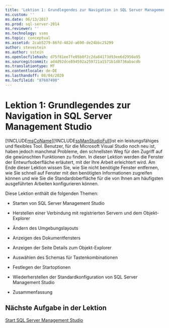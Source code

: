 ```yaml
---
title: 'Lektion 1: Grundlegendes zur Navigation in SQL Server Management Studio | Microsoft-Dokumentation'
ms.custom: ''
ms.date: 06/13/2017
ms.prod: sql-server-2014
ms.reviewer: ''
ms.technology: ssms
ms.topic: conceptual
ms.assetid: 2cab5279-86fd-482d-a690-de24bbc25299
author: stevestein
ms.author: sstein
ms.openlocfilehash: d75f81ee7fe05b0f2c2da84173d93ee6d2950a95
ms.sourcegitcommit: ad4d92dce894592a259721a1571b1d8736abacdb
ms.translationtype: MT
ms.contentlocale: de-DE
ms.lasthandoff: 08/04/2020
ms.locfileid: "87607498"
---
```

# <a name="lesson-1-basic-navigation-in-sql-server-management-studio"></a>Lektion 1: Grundlegendes zur Navigation in SQL Server Management Studio
  [!INCLUDE[msCoName](../../includes/msconame-md.md)][!INCLUDE[ssManStudioFull](../../includes/ssmanstudiofull-md.md)]ist ein leistungsfähiges und flexibles Tool. Benutzer, für die Microsoft Visual Studio noch neu ist, haben jedoch manchmal Probleme, den schnellsten Weg für den Zugriff auf die gewünschten Funktionen zu finden. In dieser Lektion werden die Fenster der Entwurfsoberfläche erläutert, mit der Ihre Arbeit erleichtert wird. Am Ende dieser Lektion wissen Sie, wie Sie nicht benötigte Fenster entfernen, wie Sie schnell auf Fenster mit den benötigten Informationen zugreifen können und wie Sie die Standardoberfläche für die von Ihnen am häufigsten ausgeführten Arbeiten konfigurieren können.  
  
 Diese Lektion enthält die folgenden Themen:  
  
-   Starten von SQL Server Management Studio  
  
-   Herstellen einer Verbindung mit registrierten Servern und dem Objekt-Explorer  
  
-   Ändern des Umgebungslayouts  
  
-   Anzeigen des Dokumentfensters  
  
-   Anzeigen der Seite Details zum Objekt-Explorer  
  
-   Auswählen des Schemas für Tastenkombinationen  
  
-   Festlegen der Startoptionen  
  
-   Wiederherstellen der Standardkonfiguration von SQL Server Management Studio  
  
-   Zusammenfassung  
  
## <a name="next-task-in-lesson"></a>Nächste Aufgabe in der Lektion  
 [Start SQL Server Management Studio](../sql-server-management-studio-ssms.md)  
  
  

